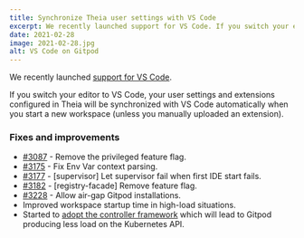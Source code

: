 ```yaml
---
title: Synchronize Theia user settings with VS Code
excerpt: We recently launched support for VS Code. If you switch your editor to VS Code, your user settings and extensions configured in Theia will be synchronized with VS Code automatically when you start a new workspace (unless you manually uploaded an extension).
date: 2021-02-28
image: 2021-02-28.jpg
alt: VS Code on Gitpod
---
```


<script>
  import Contributors from "../../components/changelog/contributors.svelte";
</script>

We recently launched [support for VS Code](/blog/root-docker-and-vscode#vs-code).

If you switch your editor to VS Code, your user settings and extensions configured in Theia will be synchronized with VS Code automatically when you start a new workspace (unless you manually uploaded an extension).

### Fixes and improvements

- [#3087](https://github.com/gitpod-io/gitpod/pull/3087) - Remove the privileged feature flag.
- [#3175](https://github.com/gitpod-io/gitpod/pull/3175) - Fix Env Var context parsing.
- [#3177](https://github.com/gitpod-io/gitpod/pull/3177) - [supervisor] Let supervisor fail when first IDE start fails.
- [#3182](https://github.com/gitpod-io/gitpod/pull/3182) - [registry-facade] Remove feature flag.
- [#3228](https://github.com/gitpod-io/gitpod/pull/3228) - Allow air-gap Gitpod installations.
- Improved workspace startup time in high-load situations.
- Started to [adopt the controller framework](https://kubernetes.io/docs/concepts/architecture/controller/) which will lead to Gitpod producing less load on the Kubernetes API.

<p><Contributors usernames="akosyakov,svenefftinge,csweichel,AlexTugarev,corneliusludmann,geropl,aledbf" /></p>

